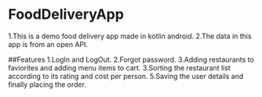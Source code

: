 # FoodDeliveryApp
1.This is a demo food delivery app made in kotlin android.
2.The data in this app is from an open API.

##Features
1.LogIn and LogOut.
2.Forgot password.
3.Adding restaurants to faviorites and adding menu items to cart.
3.Sorting the restaurant list according to its rating and cost per person.
5.Saving the user details and finally placing the order.







